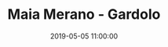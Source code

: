 ---
title: Maia Merano - Gardolo
date: 2019-05-05 11:00:00
squadra-a: Maia Merano
punteggio-a: 
squadra-b: Bc Gardolo
punteggio-b: 
partite/squadra: esordienti-18-19
luogo: Palestra ¿Segantini¿
categoria: esordienti
---